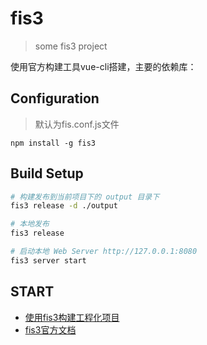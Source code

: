 # fis3

> some fis3 project

使用官方构建工具vue-cli搭建，主要的依赖库：

## Configuration
> 默认为fis.conf.js文件
```
npm install -g fis3
```
## Build Setup

``` bash
# 构建发布到当前项目下的 output 目录下
fis3 release -d ./output

# 本地发布
fis3 release

# 启动本地 Web Server http://127.0.0.1:8080
fis3 server start

```
## START
- [使用fis3构建工程化项目](https://github.com/xiaoyueyue165/blog/issues/14)
- [fis3官方文档](http://fis.baidu.com/fis3/docs/beginning/intro.html)
